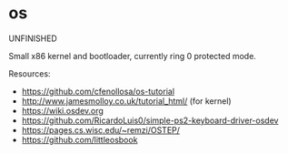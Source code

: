 # os

UNFINISHED

Small x86 kernel and bootloader, currently ring 0 protected mode.

Resources:
 - https://github.com/cfenollosa/os-tutorial
 - http://www.jamesmolloy.co.uk/tutorial_html/ (for kernel)
 - https://wiki.osdev.org
 - https://github.com/RicardoLuis0/simple-ps2-keyboard-driver-osdev
 - https://pages.cs.wisc.edu/~remzi/OSTEP/
 - https://github.com/littleosbook
